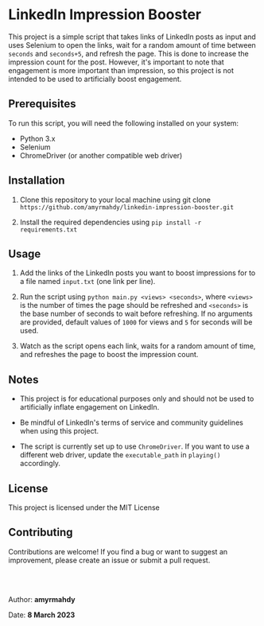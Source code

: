 # LinkedIn Impression Booster

This project is a simple script that takes links of LinkedIn posts as input and uses Selenium to open the links, wait for a random amount of time between `seconds` and `seconds+5`, and refresh the page. This is done to increase the impression count for the post. However, it's important to note that engagement is more important than impression, so this project is not intended to be used to artificially boost engagement.

## **Prerequisites**

To run this script, you will need the following installed on your system:

- Python 3.x
- Selenium
- ChromeDriver (or another compatible web driver)

## **Installation**

1. Clone this repository to your local machine using git clone `https://github.com/amyrmahdy/linkedin-impression-booster.git`

2. Install the required dependencies using `pip install -r requirements.txt`

## **Usage**

1. Add the links of the LinkedIn posts you want to boost impressions for to a file named `input.txt` (one link per line).

2. Run the script using `python main.py <views> <seconds>`, where `<views>` is the number of times the page should be refreshed and `<seconds>` is the base number of seconds to wait before refreshing. If no arguments are provided, default values of `1000` for views and `5` for seconds will be used.

3. Watch as the script opens each link, waits for a random amount of time, and refreshes the page to boost the impression count.

## **Notes**

- This project is for educational purposes only and should not be used to artificially inflate engagement on LinkedIn.

- Be mindful of LinkedIn's terms of service and community guidelines when using this project.

- The script is currently set up to use `ChromeDriver`. If you want to use a different web driver, update the `executable_path` in `playing()` accordingly.

## **License**

This project is licensed under the MIT License

## **Contributing**

Contributions are welcome! If you find a bug or want to suggest an improvement, please create an issue or submit a pull request.


<br >
<br >

Author: **amyrmahdy**

Date: **8 March 2023**





